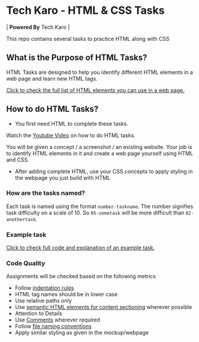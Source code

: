 # Tech Karo - HTML & CSS Tasks

| **Powered By** Tech Karo  |

This repo contains several tasks to practice HTML along with CSS

## What is the Purpose of HTML Tasks?
HTML Tasks are designed to help you identify different HTML elements in a web page and learn new HTML tags.

[Click to check the full list of HTML elements you can use in a web page.](https://developer.mozilla.org/en-US/docs/Web/HTML/Element)

## How to do HTML Tasks?
* You first need HTML to complete these tasks.

Watch the [Youtube Video](https://youtu.be/bKzNhlM_E4A) on how to do HTML tasks.

You will be given a concept / a screenshot / an existing website. Your job is to identify HTML elements in it and create a web page yourself using HTML and CSS.

* After adding complete HTML, use your CSS concepts to apply styling in the webpage you just build with HTML

### How are the tasks named?
Each task is named using the format `number-taskname`. The number signifies task difficulty on a scale of 10. So `05-sometask` will be more difficult than `02-anothertask`.

### Example task

[Click to check full code and explanation of an example task.](example-task/)

### Code Quality
Assignments will be checked based on the following metrics
- Follow [indentation rules](https://www.granneman.com/webdev/coding/formatting-and-indenting-your-html)
- HTML tag names should be in lower case
- Use relative paths only
- Use [semantic HTML elements for content sectioning](https://developer.mozilla.org/en-US/docs/Web/HTML/Element#Content_sectioning) wherever possible
- Attention to Details
- Use [Comments](https://www.youtube.com/watch?v=jMCEt8ocvXM&list=PLyJQFJk781TLJqVkfLd-TnaWMhMrX0vq-&index=15&t=0s) wherever required
- Follow [file naming conventions](https://www.youtube.com/watch?v=Iui2UtusKl4&list=PLyJQFJk781TLJqVkfLd-TnaWMhMrX0vq-&index=4&t=0s)
- Apply similar styling as given in the mockup/webpage
